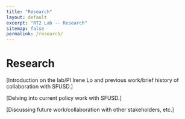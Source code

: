 ```yaml
---
title: "Research"
layout: default
excerpt: "RT2 Lab -- Research"
sitemap: false
permalink: /research/
---
```


# Research

[Introduction on the lab/PI Irene Lo and previous work/brief history of collaboration with SFUSD.]

[Delving into current policy work with SFUSD.]

[Discussing future work/collaboration with other stakeholders, etc.]
